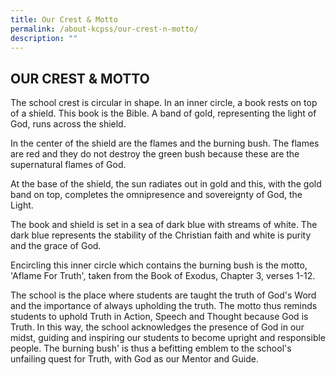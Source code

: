 ```yaml
---
title: Our Crest & Motto
permalink: /about-kcpss/our-crest-n-motto/
description: ""
---
```


## OUR CREST & MOTTO


  
  

The school crest is circular in shape. In an inner circle, a book rests on top of a shield. This book is the Bible. A band of gold, representing the light of God, runs across the shield.  
  
In the center of the shield are the flames and the burning bush. The flames are red and they do not destroy the green bush because these are the supernatural flames of God.  
  
At the base of the shield, the sun radiates out in gold and this, with the gold band on top, completes the omnipresence and sovereignty of God, the Light.  
  
The book and shield is set in a sea of dark blue with streams of white. The dark blue represents the stability of the Christian faith and white is purity and the grace of God.  
  
Encircling this inner circle which contains the burning bush is the motto, 'Aflame For Truth', taken from the Book of Exodus, Chapter 3, verses 1-12.  
  
The school is the place where students are taught the truth of God's Word and the importance of always upholding the truth. The motto thus reminds students to uphold Truth in Action, Speech and Thought because God is Truth. In this way, the school acknowledges the presence of God in our midst, guiding and inspiring our students to become upright and responsible people. The burning bush' is thus a befitting emblem to the school's unfailing quest for Truth, with God as our Mentor and Guide.